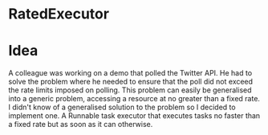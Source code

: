 
RatedExecutor
=============

Idea
====

A colleague was working on a demo that polled the Twitter API. He had to solve the problem where he needed to ensure that the poll did not exceed the rate limits imposed on polling. This problem can easily be generalised into a generic problem, accessing a resource at no greater than a fixed rate. I didn't know of a generalised solution to the problem so I decided to implement one. A Runnable task executor that executes tasks no faster than a fixed rate but as soon as it can otherwise.

